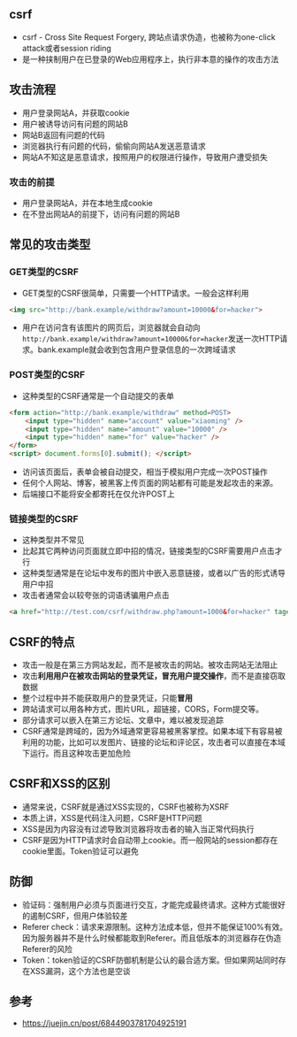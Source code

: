 ## csrf
- csrf - Cross Site Request Forgery, 跨站点请求伪造，也被称为one-click attack或者session riding
- 是一种挟制用户在已登录的Web应用程序上，执行非本意的操作的攻击方法

## 攻击流程
- 用户登录网站A，并获取cookie
- 用户被诱导访问有问题的网站B
- 网站B返回有问题的代码
- 浏览器执行有问题的代码，偷偷向网站A发送恶意请求
- 网站A不知这是恶意请求，按照用户的权限进行操作，导致用户遭受损失

### 攻击的前提
- 用户登录网站A，并在本地生成cookie
- 在不登出网站A的前提下，访问有问题的网站B

## 常见的攻击类型
### GET类型的CSRF
- GET类型的CSRF很简单，只需要一个HTTP请求。一般会这样利用
```html
<img src="http://bank.example/withdraw?amount=10000&for=hacker">
```
- 用户在访问含有该图片的网页后，浏览器就会自动向`http://bank.example/withdraw?amount=10000&for=hacker`发送一次HTTP请求。bank.example就会收到包含用户登录信息的一次跨域请求

### POST类型的CSRF
- 这种类型的CSRF通常是一个自动提交的表单
```html
<form action="http://bank.example/withdraw" method=POST>
    <input type="hidden" name="account" value="xiaoming" />
    <input type="hidden" name="amount" value="10000" />
    <input type="hidden" name="for" value="hacker" />
</form>
<script> document.forms[0].submit(); </script> 
```
- 访问该页面后，表单会被自动提交，相当于模拟用户完成一次POST操作
- 任何个人网站、博客，被黑客上传页面的网站都有可能是发起攻击的来源。
- 后端接口不能将安全都寄托在仅允许POST上

### 链接类型的CSRF
- 这种类型并不常见
- 比起其它两种访问页面就立即中招的情况，链接类型的CSRF需要用户点击才行
- 这种类型通常是在论坛中发布的图片中嵌入恶意链接，或者以广告的形式诱导用户中招
- 攻击者通常会以较夸张的词语诱骗用户点击
```html
<a href="http://test.com/csrf/withdraw.php?amount=1000&for=hacker" taget="_blank">重磅消息！！</a>
```

## CSRF的特点
- 攻击一般是在第三方网站发起，而不是被攻击的网站。被攻击网站无法阻止
- 攻击**利用用户在被攻击网站的登录凭证，冒充用户提交操作**，而不是直接窃取数据
- 整个过程中并不能获取用户的登录凭证，只能**冒用**
- 跨站请求可以用各种方式，图片URL，超链接，CORS，Form提交等。
- 部分请求可以嵌入在第三方论坛、文章中，难以被发现追踪
- CSRF通常是跨域的，因为外域通常更容易被黑客掌控。如果本域下有容易被利用的功能，比如可以发图片、链接的论坛和评论区，攻击者可以直接在本域下运行。而且这种攻击更加危险

## CSRF和XSS的区别
- 通常来说，CSRF就是通过XSS实现的，CSRF也被称为XSRF
- 本质上讲，XSS是代码注入问题，CSRF是HTTP问题
- XSS是因为内容没有过滤导致浏览器将攻击者的输入当正常代码执行
- CSRF是因为HTTP请求时会自动带上cookie。而一般网站的session都存在cookie里面。Token验证可以避免

## 防御
- 验证码：强制用户必须与页面进行交互，才能完成最终请求。这种方式能很好的遏制CSRF，但用户体验较差
- Referer check：请求来源限制。这种方法成本低，但并不能保证100%有效。因为服务器并不是什么时候都能取到Referer。而且低版本的浏览器存在伪造Referer的风险
- Token：token验证的CSRF防御机制是公认的最合适方案。但如果网站同时存在XSS漏洞，这个方法也是空谈


## 参考
- https://juejin.cn/post/6844903781704925191
